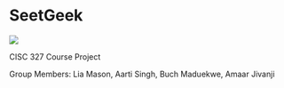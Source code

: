 # SeetGeek

[![](https://github.com/57345244/SeetGeek/workflows/Python%20application/badge.svg)]()

CISC 327 Course Project

Group Members: Lia Mason, Aarti Singh, Buch Maduekwe, Amaar Jivanji
